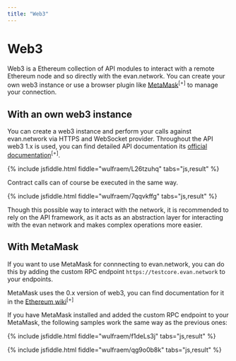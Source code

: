 ```yaml
---
title: "Web3"
---
```


# Web3
Web3 is a Ethereum collection of API modules to interact with a remote Ethereum node and so directly with the evan.network. You can create your own web3 instance or use a browser plugin like [MetaMask](https://metamask.io/)<sup>[+]</sup> to manage your connection.


## With an own web3 instance
You can create a web3 instance and perform your calls against evan.network via HTTPS and WebSocket provider. Throughout the API web3 1.x is used, you can find detailed API documentation its [official documentation](https://web3js.readthedocs.io/en/1.0/index.html)<sup>[+]</sup>.

{% include jsfiddle.html fiddle="wulfraem/L26tzuhq" tabs="js,result" %}

Contract calls can of course be executed in the same way.

{% include jsfiddle.html fiddle="wulfraem/7qqvkffg" tabs="js,result" %}

Though this possible way to interact with the network, it is recommended to rely on the API framework, as it acts as an abstraction layer for interacting with the evan network and makes complex operations more easier.


## With MetaMask
If you want to use MetaMask for connnecting to evan.network, you can do this by adding the custom RPC endpoint `https://testcore.evan.network` to your endpoints.

MetaMask uses the 0.x version of web3, you can find documentation for it in the [Ethereum wiki](https://github.com/ethereum/wiki/wiki/JavaScript-API)<sup>[+]</sup>

If you have MetaMask installed and added the custom RPC endpoint to your MetaMask, the following samples work the same way as the previous ones:

{% include jsfiddle.html fiddle="wulfraem/f1deLs3j" tabs="js,result" %}

{% include jsfiddle.html fiddle="wulfraem/qg9o0b8k" tabs="js,result" %}
